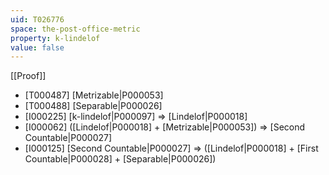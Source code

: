 ```yaml
---
uid: T026776
space: the-post-office-metric
property: k-lindelof
value: false
---
```

[[Proof]]

* [T000487] [Metrizable|P000053]
* [T000488] [Separable|P000026]
* [I000225] [k-lindelof|P000097] => [Lindelof|P000018]
* [I000062] ([Lindelof|P000018] + [Metrizable|P000053]) => [Second Countable|P000027]
* [I000125] [Second Countable|P000027] => ([Lindelof|P000018] + [First Countable|P000028] + [Separable|P000026])

